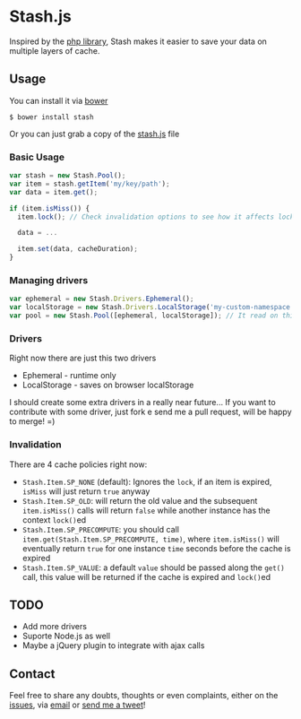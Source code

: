 # Stash.js #

Inspired by the [php library](https://github.com/tedivm/Stash), Stash makes it easier to save your data on multiple layers of cache.

## Usage ##

You can install it via [bower](http://bower.io/)

```
$ bower install stash
```

Or you can just grab a copy of the [stash.js](https://raw.githubusercontent.com/tadeuzagallo/stash.js/master/src/stash.js) file

### Basic Usage ###

```javascript
var stash = new Stash.Pool();
var item = stash.getItem('my/key/path');
var data = item.get();

if (item.isMiss()) {
  item.lock(); // Check invalidation options to see how it affects lock behavior

  data = ...

  item.set(data, cacheDuration);
}
```

### Managing drivers ###

```javascript
var ephemeral = new Stash.Drivers.Ephemeral();
var localStorage = new Stash.Drivers.LocalStorage('my-custom-namespace');
var pool = new Stash.Pool([ephemeral, localStorage]); // It read on this order, and writes in reverse order
```

### Drivers ###

Right now there are just this two drivers

* Ephemeral - runtime only
* LocalStorage - saves on browser localStorage

I should create some extra drivers in a really near future... If you want to contribute with some driver, just fork e send me a pull request, will be happy to merge! =)

### Invalidation ###

There are 4 cache policies right now:

* `Stash.Item.SP_NONE` (default): Ignores the `lock`, if an item is expired, `isMiss` will just return `true` anyway
* `Stash.Item.SP_OLD`: will return the old value and the subsequent `item.isMiss()` calls will return `false` while another instance has the context `lock()`ed
* `Stash.Item.SP_PRECOMPUTE`: you should call `item.get(Stash.Item.SP_PRECOMPUTE, time)`, where `item.isMiss()` will eventually return `true` for one instance `time` seconds before the cache is expired
* `Stash.Item.SP_VALUE`: a default `value` should be passed along the `get()` call, this value will be returned if the cache is expired and `lock()`ed

## TODO ##

* Add more drivers
* Suporte Node.js as well
* Maybe a jQuery plugin to integrate with ajax calls

## Contact ##

Feel free to share any doubts, thoughts or even complaints, either on the [issues](https://github.com/tadeuzagallo/stash.js/issues), via [email](mailto:tadeuzagallo@gmail.com) or [send me a tweet](https://twitter.com/tadeuzagallo)!
